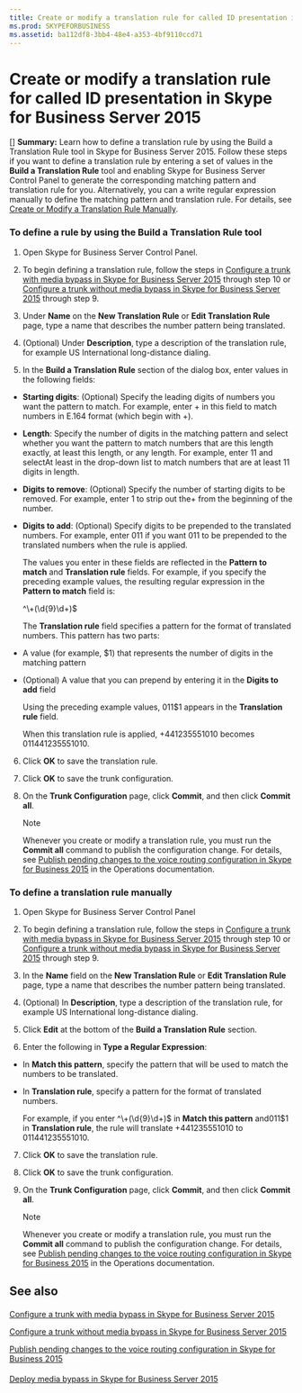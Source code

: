```yaml
---
title: Create or modify a translation rule for called ID presentation in Skype for Business Server 2015
ms.prod: SKYPEFORBUSINESS
ms.assetid: ba112df8-3bb4-48e4-a353-4bf9110ccd71
---
```



# Create or modify a translation rule for called ID presentation in Skype for Business Server 2015
[] **Summary:** Learn how to define a translation rule by using the Build a Translation Rule tool in Skype for Business Server 2015.
Follow these steps if you want to define a translation rule by entering a set of values in the **Build a Translation Rule** tool and enabling Skype for Business Server Control Panel to generate the corresponding matching pattern and translation rule for you. Alternatively, you can a write regular expression manually to define the matching pattern and translation rule. For details, see [Create or Modify a Translation Rule Manually](http://technet.microsoft.com/library/049d1db3-af58-48c5-be89-52e1d068a4bd.aspx).
  
    
    


### To define a rule by using the Build a Translation Rule tool


1. Open Skype for Business Server Control Panel.
    
  
2. To begin defining a translation rule, follow the steps in  [Configure a trunk with media bypass in Skype for Business Server 2015](configure-a-trunk-with-media-bypass-in-skype-for-business-server-2015.md) through step 10 or [Configure a trunk without media bypass in Skype for Business Server 2015](configure-a-trunk-without-media-bypass-in-skype-for-business-server-2015.md) through step 9.
    
  
3. Under **Name** on the **New Translation Rule** or **Edit Translation Rule** page, type a name that describes the number pattern being translated.
    
  
4. (Optional) Under **Description**, type a description of the translation rule, for example US International long-distance dialing.
    
  
5. In the **Build a Translation Rule** section of the dialog box, enter values in the following fields:
    
  - **Starting digits**: (Optional) Specify the leading digits of numbers you want the pattern to match. For example, enter + in this field to match numbers in E.164 format (which begin with +).
    
  
  - **Length**: Specify the number of digits in the matching pattern and select whether you want the pattern to match numbers that are this length exactly, at least this length, or any length. For example, enter 11 and selectAt least in the drop-down list to match numbers that are at least 11 digits in length.
    
  
  - **Digits to remove**: (Optional) Specify the number of starting digits to be removed. For example, enter 1 to strip out the+ from the beginning of the number.
    
  
  - **Digits to add**: (Optional) Specify digits to be prepended to the translated numbers. For example, enter 011 if you want 011 to be prepended to the translated numbers when the rule is applied.
    
  

    The values you enter in these fields are reflected in the **Pattern to match** and **Translation rule** fields. For example, if you specify the preceding example values, the resulting regular expression in the **Pattern to match** field is:
    
    ^\\+(\\d{9}\\d+)$
    
    The **Translation rule** field specifies a pattern for the format of translated numbers. This pattern has two parts:
    
  - A value (for example, $1) that represents the number of digits in the matching pattern
    
  
  - (Optional) A value that you can prepend by entering it in the **Digits to add** field
    
  

    Using the preceding example values, 011$1 appears in the **Translation rule** field.
    
    When this translation rule is applied, +441235551010 becomes 011441235551010.
    
  
6. Click **OK** to save the translation rule.
    
  
7. Click **OK** to save the trunk configuration.
    
  
8. On the **Trunk Configuration** page, click **Commit**, and then click **Commit all**. 
    
    > [!NOTE]
      > Whenever you create or modify a translation rule, you must run the **Commit all** command to publish the configuration change. For details, see [Publish pending changes to the voice routing configuration in Skype for Business 2015](publish-pending-changes-to-the-voice-routing-configuration-in-skype-for-business.md) in the Operations documentation.

### To define a translation rule manually


1. Open Skype for Business Server Control Panel
    
  
2. To begin defining a translation rule, follow the steps in  [Configure a trunk with media bypass in Skype for Business Server 2015](configure-a-trunk-with-media-bypass-in-skype-for-business-server-2015.md) through step 10 or [Configure a trunk without media bypass in Skype for Business Server 2015](configure-a-trunk-without-media-bypass-in-skype-for-business-server-2015.md) through step 9.
    
  
3. In the **Name** field on the **New Translation Rule** or **Edit Translation Rule** page, type a name that describes the number pattern being translated.
    
  
4. (Optional) In **Description**, type a description of the translation rule, for example US International long-distance dialing.
    
  
5. Click **Edit** at the bottom of the **Build a Translation Rule** section.
    
  
6. Enter the following in **Type a Regular Expression**:
    
  - In **Match this pattern**, specify the pattern that will be used to match the numbers to be translated.
    
  
  - In **Translation rule**, specify a pattern for the format of translated numbers.
    
  

    For example, if you enter ^\\+(\\d{9}\\d+)$ in **Match this pattern** and011$1 in **Translation rule**, the rule will translate +441235551010 to 011441235551010.
    
  
7. Click **OK** to save the translation rule.
    
  
8. Click **OK** to save the trunk configuration.
    
  
9. On the **Trunk Configuration** page, click **Commit**, and then click **Commit all**. 
    
    > [!NOTE]
      > Whenever you create or modify a translation rule, you must run the **Commit all** command to publish the configuration change. For details, see [Publish pending changes to the voice routing configuration in Skype for Business 2015](publish-pending-changes-to-the-voice-routing-configuration-in-skype-for-business.md) in the Operations documentation.

## See also


#### 


  
    
    
 [Configure a trunk with media bypass in Skype for Business Server 2015](configure-a-trunk-with-media-bypass-in-skype-for-business-server-2015.md)
  
    
    
 [Configure a trunk without media bypass in Skype for Business Server 2015](configure-a-trunk-without-media-bypass-in-skype-for-business-server-2015.md)
  
    
    
 [Publish pending changes to the voice routing configuration in Skype for Business 2015](publish-pending-changes-to-the-voice-routing-configuration-in-skype-for-business.md)
#### 


  
    
    
 [Deploy media bypass in Skype for Business Server 2015](deploy-media-bypass-in-skype-for-business-server-2015.md)
